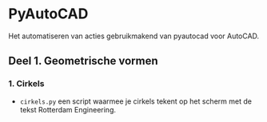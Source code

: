 # PyAutoCAD
Het automatiseren van acties gebruikmakend van pyautocad voor AutoCAD. 

## Deel 1. Geometrische vormen 

### 1. Cirkels

- `cirkels.py` een script waarmee je cirkels tekent op het scherm met de tekst Rotterdam Engineering.







